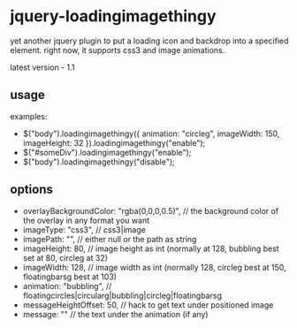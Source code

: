 # jquery-loadingimagethingy

yet another jquery plugin to put a loading icon and backdrop into a specified 
element. right now, it supports css3 and image animations.

latest version - 1.1

## usage

examples:

* $("body").loadingimagethingy({ animation: "circleg", imageWidth: 150, imageHeight: 32 }).loadingimagethingy("enable");
* $("#someDiv").loadingimagethingy("enable");
* $("body").loadingimagethingy("disable");

## options

* overlayBackgroundColor: "rgba(0,0,0,0.5)", // the background color of the overlay in any format you want
* imageType: "css3", // css3|image
* imagePath: "", // either null or the path as string
* imageHeight: 80, // image height as int (normally at 128, bubbling best set at 80, circleg at 32)
* imageWidth: 128, // image width as int (normally 128, circleg best at 150, floatingbarsg best at 103)
* animation: "bubbling", // floatingcircles|circularg|bubbling|circleg|floatingbarsg
* messageHeightOffset: 50, // hack to get text under positioned image
* message: "" // the text under the animation (if any)